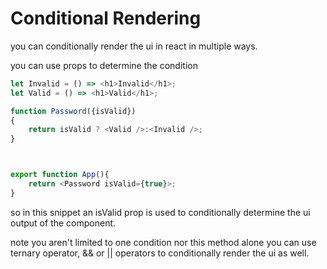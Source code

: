 <!-- @format -->

# Conditional Rendering

you can conditionally render the ui in react in multiple ways.

you can use props to determine the condition

```javascript
let Invalid = () => <h1>Invalid</h1>;
let Valid = () => <h1>Valid</h1>;

function Password({isValid})
{
    return isValid ? <Valid />:<Invalid />;
}



export function App(){
    return <Password isValid={true}>;
}
```

so in this snippet an isValid prop is used to conditionally determine the ui output of the component.

note you aren't limited to one condition nor this method alone you can use ternary operator, && or || operators to conditionally render the ui as well.

